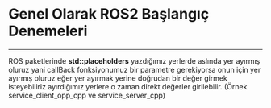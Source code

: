 # Genel Olarak ROS2 Başlangıç Denemeleri
---------------------------

ROS paketlerinde **std::placeholders** yazdığımız yerlerde  aslında yer ayırmış oluruz yani callBack fonksiyonumuz bir parametre gerekiyorsa onun için yer ayırmış oluruz eğer yer ayırmak yerine doğrudan bir değer girmek isteyebiliriz ayırdığımız yerlere  o zaman direkt değerler girilebilir. (Örnek service_client_opp_cpp ve service_server_cpp)